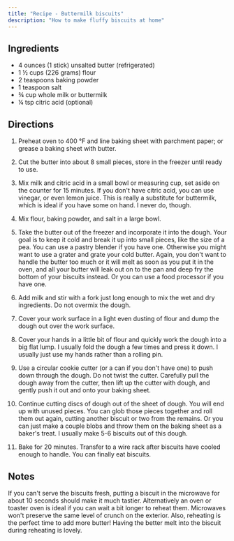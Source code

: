 ```yaml
---
title: "Recipe - Buttermilk biscuits"
description: "How to make fluffy biscuits at home"
---
```


## Ingredients

- 4 ounces (1 stick) unsalted butter (refrigerated)
- 1 ½ cups (226 grams) flour
- 2 teaspoons baking powder
- 1 teaspoon salt
- ¾ cup whole milk or buttermilk
- ¼ tsp citric acid (optional)

## Directions

1. Preheat oven to 400 °F and line baking sheet with parchment paper; or grease
   a baking sheet with butter.

2. Cut the butter into about 8 small pieces, store in the freezer until ready to
   use.

3. Mix milk and citric acid in a small bowl or measuring cup, set aside on the
   counter for 15 minutes. If you don't have citric acid, you can use vinegar,
   or even lemon juice. This is really a substitute for buttermilk, which is
   ideal if you have some on hand. I never do, though.

4. Mix flour, baking powder, and salt in a large bowl.

5. Take the butter out of the freezer and incorporate it into the dough.
   Your goal is to keep it cold and break it up into small pieces, like the size
   of a pea. You can use a pastry blender if you have one. Otherwise you might
   want to use a grater and grate your cold butter. Again, you don't want to
   handle the butter too much or it will melt as soon as you put it in the oven,
   and all your butter will leak out on to the pan and deep fry the bottom of
   your biscuits instead. Or you can use a food processor if you have one.

6. Add milk and stir with a fork just long enough to mix the wet and dry
   ingredients. Do not overmix the dough.

7. Cover your work surface in a light even dusting of flour and dump the dough
   out over the work surface.

8. Cover your hands in a little bit of flour and quickly work the dough into a
   big flat lump. I usually fold the dough a few times and press it down. I
   usually just use my hands rather than a rolling pin.

9. Use a circular cookie cutter (or a can if you don't have one) to push down
   through the dough. Do not twist the cutter. Carefully pull the dough away
   from the cutter, then lift up the cutter with dough, and gently push it out
   and onto your baking sheet.

10. Continue cutting discs of dough out of the sheet of dough. You will end up
    with unused pieces. You can glob those pieces together and roll them out
    again, cutting another biscuit or two from the remains. Or you can just make
    a couple blobs and throw them on the baking sheet as a baker's treat. I
    usually make 5-6 biscuits out of this dough.

11. Bake for 20 minutes. Transfer to a wire rack after biscuits have cooled
    enough to handle. You can finally eat biscuits.

## Notes

If you can't serve the biscuits fresh, putting a biscuit in the microwave for
about 10 seconds should make it much tastier. Alternatively an oven or toaster
oven is ideal if you can wait a bit longer to reheat them. Microwaves won't
preserve the same level of crunch on the exterior. Also, reheating is the
perfect time to add more butter! Having the better melt into the biscuit during
reheating is lovely.
